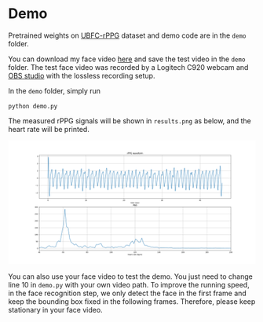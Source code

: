 # Demo

Pretrained weights on [UBFC-rPPG](https://sites.google.com/view/ybenezeth/ubfcrppg) dataset and demo code are in the `demo` folder.

You can download my face video [here](https://1drv.ms/v/s!AtCpzthip8c9-xrjywnTLZH8c3aF?e=mVkhCE) and save the test video in the `demo` folder. The test face video was recorded by a Logitech C920 webcam and [OBS studio](https://obsproject.com/) with the lossless recording setup.

In the `demo` folder, simply run
```
python demo.py
```


The measured rPPG signals will be shown in `results.png` as below, and the heart rate will be printed.

![Alt text](results.png "results")

You can also use your face video to test the demo. You just need to change line 10 in `demo.py` with your own video path. To improve the running speed, in the face recognition step, we only detect the face in the first frame and keep the bounding box fixed in the following frames. Therefore, please keep stationary in your face video.
